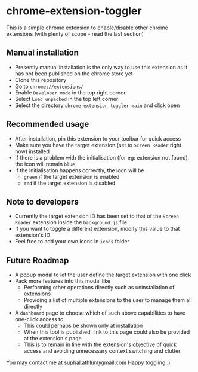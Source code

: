 # chrome-extension-toggler
This is a simple chrome extension to enable/disable other chrome extensions (with plenty of scope - read the last section)

## Manual installation
- Presently manual installation is the only way to use this extension as it has not been published on the chrome store yet
- Clone this repository
- Go to `chrome://extensions/`
- Enable `Developer mode` in the top right corner
- Select `Load unpacked` in the top left corner
- Select the directory `chrome-extension-toggler-main` and click open

## Recommended usage
- After installation, pin this extension to your toolbar for quick access
- Make sure you have the target extension (set to `Screen Reader` right now) installed
- If there is a problem with the initialisation (for eg: extension not found), the icon will remain `blue`
- If the initialisation happens correctly, the icon will be
  - `green` if the target extension is enabled
  - `red` if the target extension is disabled

## Note to developers
- Currently the target extension ID has been set to that of the `Screen Reader` extension inside the `background.js` file
- If you want to toggle a different extension, modify this value to that extension's ID
- Feel free to add your own icons in `icons` folder

## Future Roadmap
- A popup modal to let the user define the target extension with one click
- Pack more features into this modal like
  - Performing other operations directly such as uninstallation of extensions
  - Providing a list of multiple extensions to the user to manage them all directly
- A `dashboard` page to choose which of such above capabilities to have one-click access to
  - This could perhaps be shown only at installation
  - When this tool is published, link to this page could also be provided at the extension's page
  - This is to remain in line with the extension's objective of quick access and avoiding unnecessary context switching and clutter

You may contact me at suphal.athlur@gmail.com
Happy toggling :)